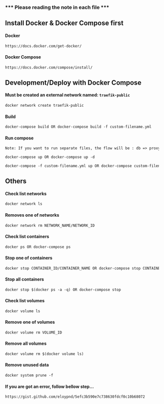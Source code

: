 ### *** Please reading the note in each file ***

## Install Docker & Docker Compose first

#### Docker
```html
https://docs.docker.com/get-docker/
```

#### Docker Compose
```html
https://docs.docker.com/compose/install/
```





## Development/Deploy with Docker Compose

#### Must be created an external network named: `traefik-public`

```html
docker network create traefik-public
```

#### Build

```html
docker-compose build OR docker-compose build -f custom-filename.yml
```

#### Run compose

```html
Note: If you want to run separate files, the flow will be : db => proxy+wordpress => phpmyadmin[optional]
```

```html
docker-compose up OR docker-compose up -d
```

```html
docker-compose -f custom-filename.yml up OR docker-compose custom-filename.yml up -d
```





## Others

#### Check list networks

```html
docker network ls
```

#### Removes one of networks

```html
docker network rm NETWORK_NAME/NETWORK_ID
```

#### Check list containers

```html
docker ps OR docker-compose ps
```

#### Stop one of containers

```html
docker stop CONTAINER_ID/CONTAINER_NAME OR docker-compose stop CONTAINER_ID/CONTAINER_NAME
```

#### Stop all containers

```html
docker stop $(docker ps -a -q) OR docker-compose stop
```

#### Check list volumes

```html
docker volume ls
```

#### Remove one of volumes

```html
docker volume rm VOLUME_ID
```

#### Remove all volumes

```html
docker volume rm $(docker volume ls)
```

#### Remove unused data

```html
docker system prune -f
```

#### If you are got an error, follow bellow step...

```html
https://gist.github.com/eloypnd/5efc3b590e7c738630fdcf0c10b68072
```
